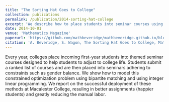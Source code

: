```yaml
---
title: "The Sorting Hat Goes to College"
collection: publications
permalink: /publication/2014-sorting-hat-college
excerpt: 'We describe how to place students into seminar courses using bipartite matching and using integer linear programming.'
date: 2014-10-01
venue: 'Mathematics Magazine'
paperurl: 'https://github.com/mathbeveridge/mathbeveridge.github.io/blob/master/files/SortingHatCollege.pdf'
citation: 'A. Beveridge, S. Wagon, The Sorting Hat Goes to College, Mathematics Magazine, Vol 87, No. 4 (2014) pp. 243–251.'
---
```


Every year, colleges place incoming first-year students into themed seminar courses designed to help students to adjust to college life.
Students submit a ranked list of courses and are then placed into seminars adhering to constraints such as gender balance. 
We show how to model this constrained optimization problem using bipartite matching and using integer linear programming.
We report on the successful deployment of these methods at Macalester College, resuling in better assignments (happier students) and greatly reducing the manual labor.

